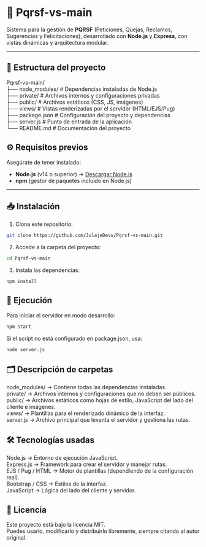 # 📌 Pqrsf-vs-main

Sistema para la gestión de **PQRSF** (Peticiones, Quejas, Reclamos, Sugerencias y Felicitaciones), desarrollado con **Node.js** y **Express**, con vistas dinámicas y arquitectura modular.

---

## 📂 Estructura del proyecto
Pqrsf-vs-main/<br>
├── node_modules/ # Dependencias instaladas de Node.js <br>
├── private/ # Archivos internos y configuraciones privadas <br>
├── public/ # Archivos estáticos (CSS, JS, imágenes) <br>
├── views/ # Vistas renderizadas por el servidor (HTML/EJS/Pug) <br>
├── package.json # Configuración del proyecto y dependencias <br>
├── server.js # Punto de entrada de la aplicación <br>
└── README.md # Documentación del proyecto <br>

## ⚙️ Requisitos previos

Asegúrate de tener instalado:

- **Node.js** (v14 o superior) → [Descargar Node.js](https://nodejs.org/)
- **npm** (gestor de paquetes incluido en Node.js)

---

## 📥 Instalación

 1. Clona este repositorio:
```bash
git clone https://github.com/JulajeDevs/Pqrsf-vs-main.git
```

 2. Accede a la carpeta del proyecto:
```bash
cd Pqrsf-vs-main
```

3. Instala las dependencias:
````bash
npm install
````

## 🚀 Ejecución
Para iniciar el servidor en modo desarrollo:
````bash
npm start
````
Si el script no está configurado en package.json, usa:
````bash
node server.js
````

## 🗂 Descripción de carpetas

node_modules/ → Contiene todas las dependencias instaladas.<br>
private/ → Archivos internos y configuraciones que no deben ser públicos.<br>
public/ → Archivos estáticos como hojas de estilo, JavaScript del lado del cliente e imágenes.<br>
views/ → Plantillas para el renderizado dinámico de la interfaz.<br>
server.js → Archivo principal que levanta el servidor y gestiona las rutas.<br>

## 🛠 Tecnologías usadas

Node.js → Entorno de ejecución JavaScript.<br>
Express.js → Framework para crear el servidor y manejar rutas.<br>
EJS / Pug / HTML → Motor de plantillas (dependiendo de la configuración real).<br>
Bootstrap / CSS → Estilos de la interfaz.<br>
JavaScript → Lógica del lado del cliente y servidor.<br>

## 📄 Licencia

Este proyecto está bajo la licencia MIT.<br>
Puedes usarlo, modificarlo y distribuirlo libremente, siempre citando al autor original.
